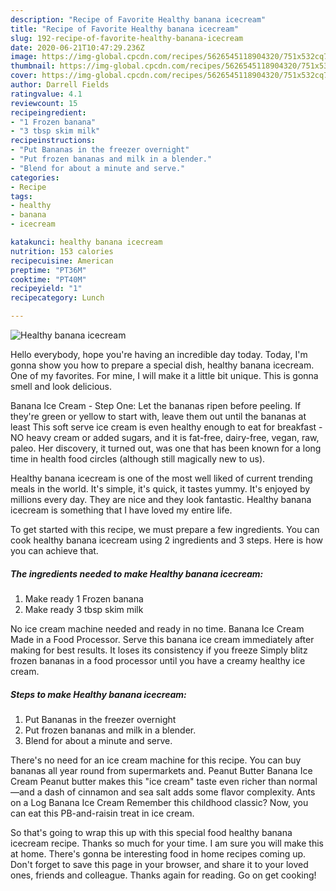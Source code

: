 ```yaml
---
description: "Recipe of Favorite Healthy banana icecream"
title: "Recipe of Favorite Healthy banana icecream"
slug: 192-recipe-of-favorite-healthy-banana-icecream
date: 2020-06-21T10:47:29.236Z
image: https://img-global.cpcdn.com/recipes/5626545118904320/751x532cq70/healthy-banana-icecream-recipe-main-photo.jpg
thumbnail: https://img-global.cpcdn.com/recipes/5626545118904320/751x532cq70/healthy-banana-icecream-recipe-main-photo.jpg
cover: https://img-global.cpcdn.com/recipes/5626545118904320/751x532cq70/healthy-banana-icecream-recipe-main-photo.jpg
author: Darrell Fields
ratingvalue: 4.1
reviewcount: 15
recipeingredient:
- "1 Frozen banana"
- "3 tbsp skim milk"
recipeinstructions:
- "Put Bananas in the freezer overnight"
- "Put frozen bananas and milk in a blender."
- "Blend for about a minute and serve."
categories:
- Recipe
tags:
- healthy
- banana
- icecream

katakunci: healthy banana icecream 
nutrition: 153 calories
recipecuisine: American
preptime: "PT36M"
cooktime: "PT40M"
recipeyield: "1"
recipecategory: Lunch

---
```



![Healthy banana icecream](https://img-global.cpcdn.com/recipes/5626545118904320/751x532cq70/healthy-banana-icecream-recipe-main-photo.jpg)

Hello everybody, hope you're having an incredible day today. Today, I'm gonna show you how to prepare a special dish, healthy banana icecream. One of my favorites. For mine, I will make it a little bit unique. This is gonna smell and look delicious.

Banana Ice Cream - Step One: Let the bananas ripen before peeling. If they&#39;re green or yellow to start with, leave them out until the bananas at least This soft serve ice cream is even healthy enough to eat for breakfast - NO heavy cream or added sugars, and it is fat-free, dairy-free, vegan, raw, paleo. Her discovery, it turned out, was one that has been known for a long time in health food circles (although still magically new to us).

Healthy banana icecream is one of the most well liked of current trending meals in the world. It's simple, it's quick, it tastes yummy. It's enjoyed by millions every day. They are nice and they look fantastic. Healthy banana icecream is something that I have loved my entire life.


To get started with this recipe, we must prepare a few ingredients. You can cook healthy banana icecream using 2 ingredients and 3 steps. Here is how you can achieve that.

##### The ingredients needed to make Healthy banana icecream:

1. Make ready 1 Frozen banana
1. Make ready 3 tbsp skim milk


No ice cream machine needed and ready in no time. Banana Ice Cream Made in a Food Processor. Serve this banana ice cream immediately after making for best results. It loses its consistency if you freeze Simply blitz frozen bananas in a food processor until you have a creamy healthy ice cream. 

##### Steps to make Healthy banana icecream:

1. Put Bananas in the freezer overnight
1. Put frozen bananas and milk in a blender.
1. Blend for about a minute and serve.


There&#39;s no need for an ice cream machine for this recipe. You can buy bananas all year round from supermarkets and. Peanut Butter Banana Ice Cream Peanut butter makes this &#34;ice cream&#34; taste even richer than normal—and a dash of cinnamon and sea salt adds some flavor complexity. Ants on a Log Banana Ice Cream Remember this childhood classic? Now, you can eat this PB-and-raisin treat in ice cream. 

So that's going to wrap this up with this special food healthy banana icecream recipe. Thanks so much for your time. I am sure you will make this at home. There's gonna be interesting food in home recipes coming up. Don't forget to save this page in your browser, and share it to your loved ones, friends and colleague. Thanks again for reading. Go on get cooking!
